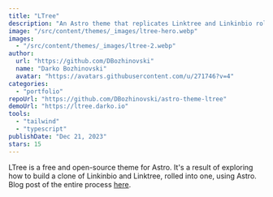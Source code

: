 ```yaml
---
title: "LTree"
description: "An Astro theme that replicates Linktree and Linkinbio rolled in one. Optional TinaCMS on top."
image: "/src/content/themes/_images/ltree-hero.webp"
images:
  - "/src/content/themes/_images/ltree-2.webp"
author:
  url: "https://github.com/DBozhinovski"
  name: "Darko Bozhinovski"
  avatar: "https://avatars.githubusercontent.com/u/271746?v=4"
categories:
  - "portfolio"
repoUrl: "https://github.com/DBozhinovski/astro-theme-ltree"
demoUrl: "https://ltree.darko.io"
tools:
  - "tailwind"
  - "typescript"
publishDate: "Dec 21, 2023"
stars: 15
---
```


<p>
  LTree is a free and open-source theme for Astro. It's a result of exploring how to build a clone
  of Linkinbio and Linktree, rolled into one, using Astro. Blog post of the entire process
  <a href="https://darko.io/posts/linktree-and-linkinbio-clone-with-astro-and-tinacms">here</a>.
</p>
